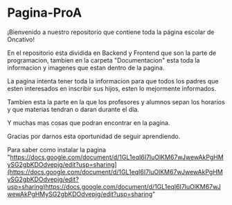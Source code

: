 # Pagina-ProA
¡Bienvenido a nuestro repositorio que contiene toda la página escolar de Oncativo! 

En el repositorio esta dividida en Backend y Frontend que son la parte de programacion, tambien en la carpeta "Documentacion" esta toda la informacion y imagenes que estan dentro de la pagina. 

La pagina intenta tener toda la informacion para que todos los padres que esten interesados en inscribir sus hijos, esten lo mejormente informados.

Tambien esta la parte en la que los profesores y alumnos sepan los horarios y que materias tendran o daran durante el dia. 

Y muchas mas cosas que podran encontrar en la pagina.

Gracias por darnos esta oportunidad de seguir aprendiendo.

Para saber como instalar la pagina "https://docs.google.com/document/d/1GL1eqI6I7luOlKM67wJwewAkPgHMySG2gbKDOdvepjg/edit?usp=sharing](https://docs.google.com/document/d/1GL1eqI6I7luOlKM67wJwewAkPgHMySG2gbKDOdvepjg/edit?usp=sharing)https://docs.google.com/document/d/1GL1eqI6I7luOlKM67wJwewAkPgHMySG2gbKDOdvepjg/edit?usp=sharing"
